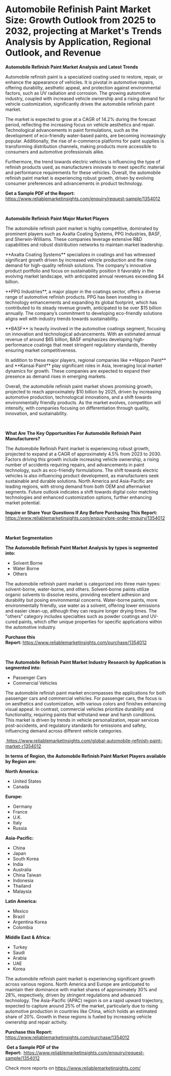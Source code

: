 <p><h1>Automobile Refinish Paint Market Size: Growth Outlook from 2025 to 2032, projecting at Market's Trends Analysis by Application, Regional Outlook, and Revenue</h1></p><p><strong>Automobile Refinish Paint Market Analysis and Latest Trends</strong></p>
<p><p>Automobile refinish paint is a specialized coating used to restore, repair, or enhance the appearance of vehicles. It is pivotal in automotive repairs, offering durability, aesthetic appeal, and protection against environmental factors, such as UV radiation and corrosion. The growing automotive industry, coupled with increased vehicle ownership and a rising demand for vehicle customization, significantly drives the automobile refinish paint market.</p><p>The market is expected to grow at a CAGR of 14.2% during the forecast period, reflecting the increasing focus on vehicle aesthetics and repair. Technological advancements in paint formulations, such as the development of eco-friendly water-based paints, are becoming increasingly popular. Additionally, the rise of e-commerce platforms for paint supplies is transforming distribution channels, making products more accessible to consumers and automotive professionals alike.</p><p>Furthermore, the trend towards electric vehicles is influencing the type of refinish products used, as manufacturers innovate to meet specific material and performance requirements for these vehicles. Overall, the automobile refinish paint market is experiencing robust growth, driven by evolving consumer preferences and advancements in product technology.</p></p>
<p><strong>Get a Sample PDF of the Report:&nbsp;</strong> <a href="https://www.reliablemarketinsights.com/enquiry/request-sample/1354012?utm_campaign=1938&utm_medium=2&utm_source=Github&utm_content=ia&utm_term=04022025&utm_id=automobile-refinish-paint">https://www.reliablemarketinsights.com/enquiry/request-sample/1354012</a></p>
<p>&nbsp;</p>
<p><strong>Automobile Refinish Paint Major Market Players</strong></p>
<p><p>The automobile refinish paint market is highly competitive, dominated by prominent players such as Axalta Coating Systems, PPG Industries, BASF, and Sherwin-Williams. These companies leverage extensive R&D capabilities and robust distribution networks to maintain market leadership.</p><p>**Axalta Coating Systems** specializes in coatings and has witnessed significant growth driven by increased vehicle production and the rising demand for high-quality refinish solutions. The company's innovative product portfolio and focus on sustainability position it favorably in the evolving market landscape, with anticipated annual revenues exceeding $4 billion.</p><p>**PPG Industries**, a major player in the coatings sector, offers a diverse range of automotive refinish products. PPG has been investing in technology enhancements and expanding its global footprint, which has contributed to its steady revenue growth, anticipated to be over $15 billion annually. The company’s commitment to developing eco-friendly solutions aligns well with industry trends towards sustainability.</p><p>**BASF** is heavily involved in the automotive coatings segment, focusing on innovation and technological advancements. With an estimated annual revenue of around $65 billion, BASF emphasizes developing high-performance coatings that meet stringent regulatory standards, thereby ensuring market competitiveness.</p><p>In addition to these major players, regional companies like **Nippon Paint** and **Kansai Paint** play significant roles in Asia, leveraging local market dynamics for growth. These companies are expected to expand their presence as demand rises in emerging markets.</p><p>Overall, the automobile refinish paint market shows promising growth, projected to reach approximately $10 billion by 2025, driven by increasing automotive production, technological innovations, and a shift towards environmentally friendly products. As the market evolves, competition will intensify, with companies focusing on differentiation through quality, innovation, and sustainability.</p></p>
<p>&nbsp;</p>
<p><strong>What Are The Key Opportunities For Automobile Refinish Paint Manufacturers?</strong></p>
<p><p>The Automobile Refinish Paint market is experiencing robust growth, projected to expand at a CAGR of approximately 4.5% from 2023 to 2030. Factors driving this growth include increasing vehicle ownership, a rising number of accidents requiring repairs, and advancements in paint technology, such as eco-friendly formulations. The shift towards electric vehicles is also influencing product development, as manufacturers seek sustainable and durable solutions. North America and Asia-Pacific are leading regions, with strong demand from both OEM and aftermarket segments. Future outlook indicates a shift towards digital color matching technologies and enhanced customization options, further enhancing market potential.</p></p>
<p><strong>Inquire or Share Your Questions If Any Before Purchasing This Report:</strong> <a href="https://www.reliablemarketinsights.com/enquiry/pre-order-enquiry/1354012?utm_campaign=1938&utm_medium=2&utm_source=Github&utm_content=ia&utm_term=04022025&utm_id=automobile-refinish-paint">https://www.reliablemarketinsights.com/enquiry/pre-order-enquiry/1354012</a></p>
<p>&nbsp;</p>
<p><strong>Market Segmentation</strong></p>
<p><strong>The Automobile Refinish Paint Market Analysis by types is segmented into:</strong></p>
<p><ul><li>Solvent Borne</li><li>Water Borne</li><li>Others</li></ul></p>
<p><p>The automobile refinish paint market is categorized into three main types: solvent-borne, water-borne, and others. Solvent-borne paints utilize organic solvents to dissolve resins, providing excellent adhesion and durability but posing environmental concerns. Water-borne paints, more environmentally friendly, use water as a solvent, offering lower emissions and easier clean-up, although they can require longer drying times. The "others" category includes specialties such as powder coatings and UV-cured paints, which offer unique properties for specific applications within the automotive industry.</p></p>
<p><strong>Purchase this Report:&nbsp;</strong><a href="https://www.reliablemarketinsights.com/purchase/1354012?utm_campaign=1938&utm_medium=2&utm_source=Github&utm_content=ia&utm_term=04022025&utm_id=automobile-refinish-paint">https://www.reliablemarketinsights.com/purchase/1354012</a></p>
<p>&nbsp;</p>
<p><strong>The Automobile Refinish Paint Market Industry Research by Application is segmented into:</strong></p>
<p><ul><li>Passenger Cars</li><li>Commercial Vehicles</li></ul></p>
<p><p>The automobile refinish paint market encompasses the applications for both passenger cars and commercial vehicles. For passenger cars, the focus is on aesthetics and customization, with various colors and finishes enhancing visual appeal. In contrast, commercial vehicles prioritize durability and functionality, requiring paints that withstand wear and harsh conditions. This market is driven by trends in vehicle personalization, repair services post-accidents, and regulatory standards for emissions and safety, influencing demand across different vehicle categories.</p></p>
<p><a href="https://www.reliablemarketinsights.com/global-automobile-refinish-paint-market-r1354012?utm_campaign=1938&utm_medium=2&utm_source=Github&utm_content=ia&utm_term=04022025&utm_id=automobile-refinish-paint">&nbsp;https://www.reliablemarketinsights.com/global-automobile-refinish-paint-market-r1354012</a></p>
<p><strong>In terms of Region, the Automobile Refinish Paint Market Players available by Region are:</strong></p>
<p>
    <p> <strong> North America: </strong>
        <ul>
            <li>United States</li>
            <li>Canada</li>
        </ul>
        </p> 
    <p> <strong> Europe: </strong>
        <ul>
            <li>Germany</li>
            <li>France</li>
            <li>U.K.</li>
            <li>Italy</li>
            <li>Russia</li>
        </ul>
        </p> 
    <p> <strong> Asia-Pacific: </strong>
        <ul>
            <li>China</li>
            <li>Japan</li>
            <li>South Korea</li>
            <li>India</li>
            <li>Australia</li>
            <li>China Taiwan</li>
            <li>Indonesia</li>
            <li>Thailand</li>
            <li>Malaysia</li>
        </ul>
        </p> 
    <p> <strong> Latin America: </strong>
        <ul>
            <li>Mexico</li>
            <li>Brazil</li>
            <li>Argentina Korea</li>
            <li>Colombia</li>
        </ul>
        </p> 
    <p> <strong> Middle East & Africa: </strong>
        <ul>
            <li>Turkey</li>
            <li>Saudi</li>
            <li>Arabia</li>
            <li>UAE</li>
            <li>Korea</li>
        </ul>
    </p>
    </p>
<p><p>The automobile refinish paint market is experiencing significant growth across various regions. North America and Europe are anticipated to maintain their dominance with market shares of approximately 30% and 28%, respectively, driven by stringent regulations and advanced technology. The Asia-Pacific (APAC) region is on a rapid upward trajectory, expected to capture around 25% of the market, particularly due to rising automotive production in countries like China, which holds an estimated share of 20%. Growth in these regions is fueled by increasing vehicle ownership and repair activity.</p></p>
<p><strong>Purchase this Report: </strong><a href="https://www.reliablemarketinsights.com/purchase/1354012?utm_campaign=1938&utm_medium=2&utm_source=Github&utm_content=ia&utm_term=04022025&utm_id=automobile-refinish-paint">https://www.reliablemarketinsights.com/purchase/1354012</a></p>
<p>&nbsp;<strong>Get a Sample PDF of the Report:&nbsp;&nbsp;</strong><a href="https://www.reliablemarketinsights.com/enquiry/request-sample/1354012?utm_campaign=1938&utm_medium=2&utm_source=Github&utm_content=ia&utm_term=04022025&utm_id=automobile-refinish-paint">https://www.reliablemarketinsights.com/enquiry/request-sample/1354012</a></p>
<p><strong></strong></p>
<p>Check more reports on <a href="https://www.reliablemarketinsights.com/?utm_campaign=1938&utm_medium=2&utm_source=Github&utm_content=ia&utm_term=04022025&utm_id=automobile-refinish-paint">https://www.reliablemarketinsights.com/</a></p>
